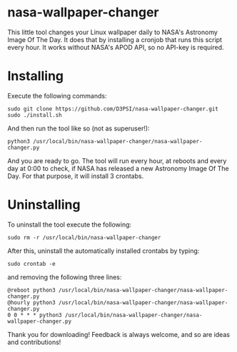 # nasa-wallpaper-changer
This little tool changes your Linux wallpaper daily to NASA's Astronomy Image Of The Day.
It does that by installing a cronjob that runs this script every hour. 
It works without NASA's APOD API, so no API-key is required.

# Installing
Execute the following commands:
    
    sudo git clone https://github.com/D3PSI/nasa-wallpaper-changer.git
    sudo ./install.sh
    
And then run the tool like so (not as superuser!):

    python3 /usr/local/bin/nasa-wallpaper-changer/nasa-wallpaper-changer.py
    
And you are ready to go. The tool will run every hour, at reboots and every day at 0:00 to check, if NASA has released a new Astronomy Image Of The Day. For that purpose, it will install 3 crontabs.

# Uninstalling

To uninstall the tool execute the following:
 
    sudo rm -r /usr/local/bin/nasa-wallpaper-changer

After this, uninstall the automatically installed crontabs by typing:

    sudo crontab -e
    
and removing the following three lines:

    @reboot python3 /usr/local/bin/nasa-wallpaper-changer/nasa-wallpaper-changer.py
    @hourly python3 /usr/local/bin/nasa-wallpaper-changer/nasa-wallpaper-changer.py
    0 0 * * * python3 /usr/local/bin/nasa-wallpaper-changer/nasa-wallpaper-changer.py
    
Thank you for downloading! Feedback is always welcome, and so are ideas and contributions!
    
